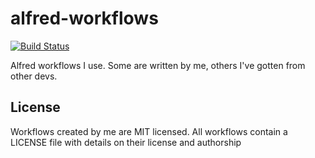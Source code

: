 alfred-workflows
========

[![Build Status](https://img.shields.io/circleci/project/akerl/alfred-workflows/master.svg)](https://circleci.com/gh/akerl/alfred-workflows)

Alfred workflows I use. Some are written by me, others I've gotten from other devs.

## License

Workflows created by me are MIT licensed. All workflows contain a LICENSE file with details on their license and authorship

